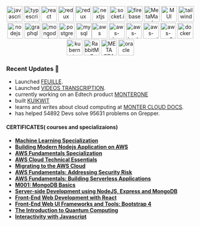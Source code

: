 <div style="text-align: center;">
<img src="https://upload.wikimedia.org/wikipedia/commons/6/6a/JavaScript-logo.png" alt="javascript" width="auto" height="42"/> <img src="https://iconape.com/wp-content/png_logo_vector/typescript.png" alt="typescript" width="auto" height="42"/> <img src="https://cdn4.iconfinder.com/data/icons/logos-3/600/React.js_logo-512.png" alt="react" width="auto" height="42"/> <img src="https://user-images.githubusercontent.com/77550580/169692845-46977ee6-691c-41c6-8498-f8e099550b83.png" alt="redux" width="auto" height="42"/> <img src="https://redux-saga.js.org/img/Redux-Saga-Logo.png" alt="redux" width="auto" height="42"/> <img src="https://d2nir1j4sou8ez.cloudfront.net/wp-content/uploads/2021/12/nextjs-boilerplate-logo.png" alt="nextjs" width="auto" height="42"/> <img src="https://avatars.githubusercontent.com/u/10566080?s=280&v=4" alt="socket.io" width="auto" height="42"/> <img src="https://brandslogos.com/wp-content/uploads/thumbs/firebase-logo-vector.svg" alt="firebase" width="auto" height="42"/> <img src="https://upload.wikimedia.org/wikipedia/commons/thumb/3/36/MetaMask_Fox.svg/1200px-MetaMask_Fox.svg.png" alt="MetaMask" width="auto" height="42"/> <img src="https://seeklogo.com/images/M/material-ui-logo-5BDCB9BA8F-seeklogo.com.png" alt="MUI" width="auto" height="42"/>  <img src="https://cdn.icon-icons.com/icons2/2699/PNG/512/tailwindcss_logo_icon_167923.png" alt="tailwind" width="auto" height="42"/> <img src="https://cdn.freebiesupply.com/logos/large/2x/nodejs-1-logo-png-transparent.png" alt="nodejs" width="auto" height="42"/>    <img src="https://upload.wikimedia.org/wikipedia/commons/thumb/1/17/GraphQL_Logo.svg/2048px-GraphQL_Logo.svg.png" alt="graphql" width="auto" height="42"/> <img src="http://mongodb-js.github.io/leaf/mongodb-leaf_256x256.png" alt="mongodb" width="auto" height="42"/> <img src="https://cdn.icon-icons.com/icons2/2699/PNG/512/postgresql_vertical_logo_icon_168900.png" alt="postgresql" width="auto" height="42"/> <img src="https://download.logo.wine/logo/MySQL/MySQL-Logo.wine.png" alt="mysql" width="auto" height="42"/><img src="https://logowik.com/content/uploads/images/aws-amazon-web-services.jpg" width="auto" height="42" alt="aws" /> <img src="https://logowik.com/content/uploads/images/aws-dynamodb5235.jpg" width="auto" height="42" alt="aws-dynamodb" /> <img src="https://logowik.com/content/uploads/images/aws-lambda2296.jpg" width="auto" height="42" alt="aws-lambda" /> <img src="https://logowik.com/content/uploads/images/aws-cognito9945.jpg" width="auto" height="42" alt="aws-cognito" /> <img src="https://logowik.com/content/uploads/images/aws-ec24128.jpg" width="auto" height="42" alt="aws-ec2" /> <img src="https://logowik.com/content/uploads/images/301_docker.jpg" width="auto" height="42" alt="docker" /> <img src="https://logowik.com/content/uploads/images/kubernetes5574.jpg" width="auto" height="42" alt="kubernetes"/> <img src="https://logowik.com/content/uploads/images/rabbitmq8610.jpg" width="auto" height="42" alt="RabbitMQ" /> <img src="https://logowik.com/content/uploads/images/facebook-meta7158.jpg" width="auto" height="42" alt="META GRAPH API" /> <img src="https://logowik.com/content/uploads/images/oracle-red-bg3105.logowik.com.webp" width="auto" height="42" alt="oracle">
</div>


### Recent Updates 👋
-   Launched [FEUILLE](https://feuille.netlify.app/).
-   Launched [VIDEOS TRANSCRIPTION](https://videostranscription.com/).
-   currently working on an Edtech product [MONTERONE](https://monterone.vercel.app)
-   built [KUIKWIT](https://app.kuikwit.com)
-   learns and writes about cloud computing at [MONTER CLOUD DOCS](https://cloudocs.vercel.app/).
-   has helped 54892 Devs solve 95631 problems on Grepper.

#### CERTIFICATES( courses and specializaions)
   - **[Machine Learning Specialization](https://www.coursera.org/account/accomplishments/specialization/3P3YDRM7QCVS)**
   - **[Building Modern Nodejs Application on AWS](https://coursera.org/share/fca2549fedf7807f959d2d3d6db1508d)**
   - **[AWS Fundamentals Specialization](https://www.coursera.org/account/accomplishments/specialization/6CX692XJQ2LS?utm_source=link&utm_medium=certificate&utm_content=cert_image&utm_campaign=sharing_cta&utm_product=s12n)**
   - **[AWS Cloud Technical Essentials](https://www.coursera.org/account/accomplishments/verify/X6X2PX32HH4M)**
   - **[Migrating to the AWS Cloud](https://www.coursera.org/account/accomplishments/verify/87BU2SQ88BAF)**
   - **[AWS Fundamentals: Addressing Security Risk](https://www.coursera.org/account/accomplishments/verify/NTSACP5F6SC4)**
   - **[AWS Fundamentals: Building Serverless Applications](https://www.coursera.org/account/accomplishments/verify/KXMM3NFHBLKR)**
   - **[M001: MongoDB Basics](https://university.mongodb.com/course_completion/49f36d19-b371-465e-aa14-3784176c8f2d?utm_source=copy&utm_medium=social&utm_campaign=university_social_sharing)**
   - **[Server-side Development using NodeJS, Express and MongoDB](https://www.coursera.org/account/accomplishments/certificate/VRVDYX3FPL47)**
   - **[Front-End Web Development with React](https://www.coursera.org/account/accomplishments/certificate/NLZZNA3NJ9MG)**
   - **[Front-End Web UI Frameworks and Tools: Bootstrap 4](https://www.coursera.org/account/accomplishments/records/K4LZ6QMJXTQQ)**
   - **[The Introduction to Quantum Computing](https://www.coursera.org/account/accomplishments/certificate/AGTS2Z5CG9EB)**
   - **[Interactivity with Javascript](https://www.coursera.org/account/accomplishments/certificate/46KC7CBT5XYA)**
